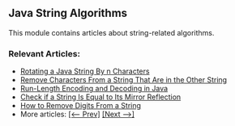 ## Java String Algorithms

This module contains articles about string-related algorithms.

### Relevant Articles:
- [Rotating a Java String By n Characters](https://www.baeldung.com/java-rotate-string-by-n-characters)
- [Remove Characters From a String That Are in the Other String](https://www.baeldung.com/java-strings-character-difference)
- [Run-Length Encoding and Decoding in Java](https://www.baeldung.com/java-rle-compression)
- [Check if a String Is Equal to Its Mirror Reflection](https://www.baeldung.com/java-string-mirror-image-test)
- [How to Remove Digits From a String](https://www.baeldung.com/java-string-delete-digits)
- More articles: [[<-- Prev]](../core-java-string-algorithms-3) [[Next -->]](../core-java-string-algorithms-5)